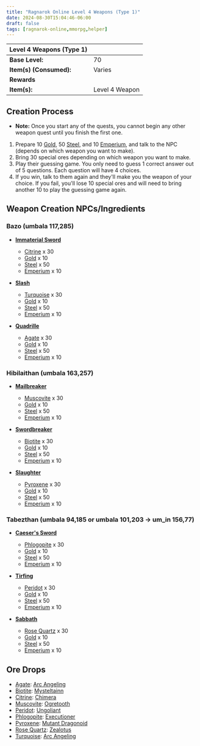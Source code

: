 ```yaml
---
title: "Ragnarok Online Level 4 Weapons (Type 1)"
date: 2024-08-30T15:04:46-06:00
draft: false
tags: [ragnarok-online,mmorpg,helper]
---
```



| **Level 4 Weapons (Type 1)** |  |
|------------------------------|-------------------|
| **Base Level:**               | 70                |
| **Item(s) (Consumed):**       | Varies            |
| **Rewards**                   |                   |
| **Item(s):**                  | Level 4 Weapon    |

## Creation Process

- **Note:** Once you start any of the quests, you cannot begin any other weapon quest until you finish the first one.
  
1. Prepare 10 [Gold](https://cp.arcadia-online.org/item/view/?id=969), 50 [Steel](https://cp.arcadia-online.org/item/view/?id=999), and 10 [Emperium](https://cp.arcadia-online.org/item/view/?id=714), and talk to the NPC (depends on which weapon you want to make).
2. Bring 30 special ores depending on which weapon you want to make.
3. Play their guessing game. You only need to guess 1 correct answer out of 5 questions. Each question will have 4 choices.
4. If you win, talk to them again and they'll make you the weapon of your choice. If you fail, you'll lose 10 special ores and will need to bring another 10 to play the guessing game again.

## Weapon Creation NPCs/Ingredients

### Bazo (umbala 117,285)

- **[Immaterial Sword](https://cp.arcadia-online.org/item/view/?id=1141)**
  - [Citrine](https://cp.arcadia-online.org/item/view/?id=7295) x 30
  - [Gold](https://cp.arcadia-online.org/item/view/?id=969) x 10
  - [Steel](https://cp.arcadia-online.org/item/view/?id=999) x 50
  - [Emperium](https://cp.arcadia-online.org/item/view/?id=714) x 10
  
- **[Slash](https://cp.arcadia-online.org/item/view/?id=1526)**
  - [Turquoise](https://cp.arcadia-online.org/item/view/?id=7294) x 30
  - [Gold](https://cp.arcadia-online.org/item/view/?id=969) x 10
  - [Steel](https://cp.arcadia-online.org/item/view/?id=999) x 50
  - [Emperium](https://cp.arcadia-online.org/item/view/?id=714) x 10

- **[Quadrille](https://cp.arcadia-online.org/item/view/?id=1527)**
  - [Agate](https://cp.arcadia-online.org/item/view/?id=7291) x 30
  - [Gold](https://cp.arcadia-online.org/item/view/?id=969) x 10
  - [Steel](https://cp.arcadia-online.org/item/view/?id=999) x 50
  - [Emperium](https://cp.arcadia-online.org/item/view/?id=714) x 10

### Hibilaithan (umbala 163,257)

- **[Mailbreaker](https://cp.arcadia-online.org/item/view/?id=1225)**
  - [Muscovite](https://cp.arcadia-online.org/item/view/?id=7292) x 30
  - [Gold](https://cp.arcadia-online.org/item/view/?id=969) x 10
  - [Steel](https://cp.arcadia-online.org/item/view/?id=999) x 50
  - [Emperium](https://cp.arcadia-online.org/item/view/?id=714) x 10

- **[Swordbreaker](https://cp.arcadia-online.org/item/view/?id=1224)**
  - [Biotite](https://cp.arcadia-online.org/item/view/?id=7297) x 30
  - [Gold](https://cp.arcadia-online.org/item/view/?id=969) x 10
  - [Steel](https://cp.arcadia-online.org/item/view/?id=999) x 50
  - [Emperium](https://cp.arcadia-online.org/item/view/?id=714) x 10

- **[Slaughter](https://cp.arcadia-online.org/item/view/?id=1367)**
  - [Pyroxene](https://cp.arcadia-online.org/item/view/?id=7296) x 30
  - [Gold](https://cp.arcadia-online.org/item/view/?id=969) x 10
  - [Steel](https://cp.arcadia-online.org/item/view/?id=999) x 50
  - [Emperium](https://cp.arcadia-online.org/item/view/?id=714) x 10

### Tabezthan (umbala 94,185 or umbala 101,203 → um_in 156,77)

- **[Caeser's Sword](https://cp.arcadia-online.org/item/view/?id=1134)**
  - [Phlogopite](https://cp.arcadia-online.org/item/view/?id=7290) x 30
  - [Gold](https://cp.arcadia-online.org/item/view/?id=969) x 10
  - [Steel](https://cp.arcadia-online.org/item/view/?id=999) x 50
  - [Emperium](https://cp.arcadia-online.org/item/view/?id=714) x 10

- **[Tirfing](https://cp.arcadia-online.org/item/view/?id=1139)**
  - [Peridot](https://cp.arcadia-online.org/item/view/?id=7289) x 30
  - [Gold](https://cp.arcadia-online.org/item/view/?id=969) x 10
  - [Steel](https://cp.arcadia-online.org/item/view/?id=999) x 50
  - [Emperium](https://cp.arcadia-online.org/item/view/?id=714) x 10

- **[Sabbath](https://cp.arcadia-online.org/item/view/?id=1365)**
  - [Rose Quartz](https://cp.arcadia-online.org/item/view/?id=7293) x 30
  - [Gold](https://cp.arcadia-online.org/item/view/?id=969) x 10
  - [Steel](https://cp.arcadia-online.org/item/view/?id=999) x 50
  - [Emperium](https://cp.arcadia-online.org/item/view/?id=714) x 10

## Ore Drops

- [Agate](https://cp.arcadia-online.org/item/view/?id=7291): [Arc Angeling](https://cp.arcadia-online.org/monster/view/?id=1388)
- [Biotite](https://cp.arcadia-online.org/item/view/?id=7297): [Mysteltainn](https://cp.arcadia-online.org/monster/view/?id=1203)
- [Citrine](https://cp.arcadia-online.org/item/view/?id=7295): [Chimera](https://cp.arcadia-online.org/monster/view/?id=1283)
- [Muscovite](https://cp.arcadia-online.org/item/view/?id=7292): [Ogretooth](https://cp.arcadia-online.org/monster/view/?id=1204)
- [Peridot](https://cp.arcadia-online.org/item/view/?id=7289): [Ungoliant](https://cp.arcadia-online.org/monster/view/?id=1618)
- [Phlogopite](https://cp.arcadia-online.org/item/view/?id=7290): [Executioner](https://cp.arcadia-online.org/monster/view/?id=1205)
- [Pyroxene](https://cp.arcadia-online.org/item/view/?id=7296): [Mutant Dragonoid](https://cp.arcadia-online.org/monster/view/?id=1262)
- [Rose Quartz](https://cp.arcadia-online.org/item/view/?id=7293): [Zealotus](https://cp.arcadia-online.org/monster/view/?id=1200)
- [Turquoise](https://cp.arcadia-online.org/item/view/?id=7294): [Arc Angeling](https://cp.arcadia-online.org/monster/view/?id=1388)
